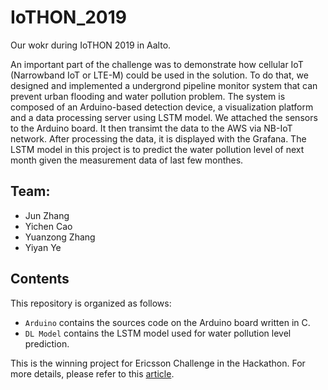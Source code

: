 IoTHON_2019
======================================

Our wokr during IoTHON 2019 in Aalto. 

An important part of the challenge was to demonstrate how cellular IoT (Narrowband IoT or LTE-M) could be used in the solution. To do that, we designed and implemented a undergrond pipeline monitor system that can prevent urban flooding and water pollution problem. The system is composed of an Arduino-based detection device, a visualization platform and a data
processing server using LSTM model. We attached the sensors to the Arduino board. It then transimt the data to the AWS via NB-IoT network. After processing the data, it is displayed with the Grafana. The LSTM model in this project is to predict the water pollution level of next month given the measurement data of last few monthes.   

## Team:

* Jun Zhang
* Yichen Cao
* Yuanzong Zhang 
* Yiyan Ye          

## Contents 

This repository is organized as follows:

* `Arduino` contains the sources code on the Arduino board written in C.
* `DL Model` contains the LSTM model used for water pollution level prediction. 


This is the winning project for Ericsson Challenge in the Hackathon. For more details, please refer to this [article](https://www.ericsson.com/en/blog/2019/7/iothon-2019-tackling-urban-flooding-cellular-iot).
